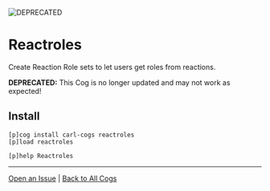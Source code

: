 ![DEPRECATED](https://img.shields.io/badge/tag-DEPRECATED-red?logo=git&logoColor=white)
# Reactroles

Create Reaction Role sets to let users get roles from reactions.

**DEPRECATED:** This Cog is no longer updated and may not work as expected!

## Install

```text
[p]cog install carl-cogs reactroles
[p]load reactroles

[p]help Reactroles
```

---
[Open an Issue](https://github.com/smashedr/carl-cogs/issues/new?title=Reactroles) |
[Back to All Cogs](../README.md#public-cogs)

